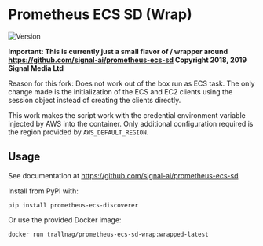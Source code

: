 # Prometheus ECS SD (Wrap)

![Version](https://img.shields.io/github/v/release/trallnag/prometheus-ecs-sd-wrap?label=Release)

**Important: This is currently just a small flavor of / wrapper around 
<https://github.com/signal-ai/prometheus-ecs-sd> Copyright 2018, 2019 Signal 
Media Ltd**

Reason for this fork: Does not work out of the box run as ECS task. The only 
change made is the initialization of the ECS and EC2 clients using the session 
object instead of creating the clients directly.

This work makes the script work with the credential environment variable 
injected by AWS into the container. Only additional configuration required 
is the region provided by `AWS_DEFAULT_REGION`.

## Usage

See documentation at <https://github.com/signal-ai/prometheus-ecs-sd>

Install from PyPI with:

    pip install prometheus-ecs-discoverer

Or use the provided Docker image:

    docker run trallnag/prometheus-ecs-sd-wrap:wrapped-latest